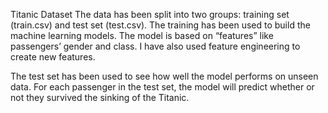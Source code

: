 Titanic Dataset
The data has been split into two groups: training set (train.csv) and test set (test.csv). The training has been used to build the machine learning models. The model is based on “features” like passengers’ gender and class. I have also used feature engineering to create new features.

The test set has been used to see how well the model performs on unseen data. For each passenger in the test set, the model will predict whether or not they survived the sinking of the Titanic.
